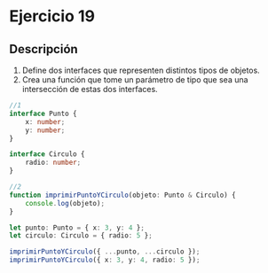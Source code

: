 # Ejercicio 19

## Descripción

1. Define dos interfaces que representen distintos tipos de objetos.
2. Crea una función que tome un parámetro de tipo que sea una intersección de estas dos interfaces.
   
```typescript
//1
interface Punto {
    x: number;
    y: number;
}

interface Circulo {
    radio: number;
}

//2
function imprimirPuntoYCirculo(objeto: Punto & Circulo) {
    console.log(objeto);
}

let punto: Punto = { x: 3, y: 4 };
let circulo: Circulo = { radio: 5 };

imprimirPuntoYCirculo({ ...punto, ...circulo });
imprimirPuntoYCirculo({ x: 3, y: 4, radio: 5 });
```